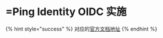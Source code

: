 # =Ping Identity OIDC 实施

{% hint style="success" %}
对应的[官方文档地址](https://bitwarden.com/help/ping-identity-oidc-implementation/)
{% endhint %}
